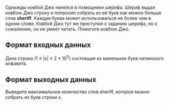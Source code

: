 Однажды ковбой Джо нанялся в помощники шерифа. Шериф выдал ковбою Джо строку и попросил
собрать из её букв как можно больше слов **sheriff**. Каждая буква может использоваться не более
чем в одном слове.
Ковбой Джо тут же приступил к заданию шерифа, но к сожалению, он не умеет читать. Помогите
ковбою Джо.

## Формат входных данных
Дана строка (1 &#8804; |s| &#8804; 2 * 10<sup>5</sup>) состоящая из маленьких букв латинского алфавита.

## Формат выходных данных
Выведите максимальное количество слов sheriff, которое можно собрать из букв строки s.
